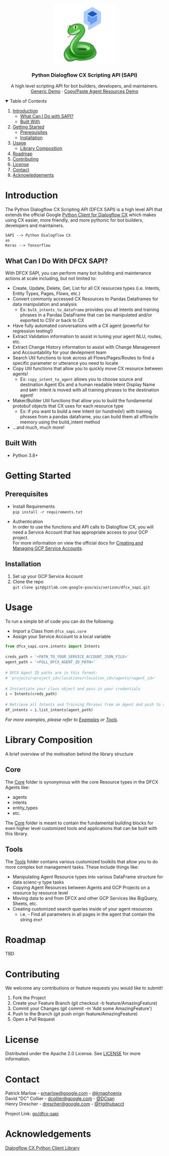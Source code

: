 <!-- PROJECT LOGO -->
<div align="center">
  <a href="https://github.com/othneildrew/Best-README-Template">
    <img src="images/logo.png" alt="Scrappy, the SAPI mascot!" width="200">
  </a>

  <h3 align="center">Python Dialogflow CX Scripting API (SAPI)</h3>
  <p align="center">
    A high level scripting API for bot builders, developers, and maintainers.<br>
    <a href="https://screencast.googleplex.com/cast/NjQ4MTA4Nzc4ODIyMDQxNnwzODc1MzY1Zi0yNA">Generic Demo</a>
    ·
    <a href="https://screencast.googleplex.com/cast/NTkxMjYxNDUzMjAyMjI3MnxlOGU0ZWNhNi01NQ">Copy/Paste Agent Resources Demo</a>
    <!-- ·
    <a href="https://github.com/othneildrew/Best-README-Template/issues">Request Feature</a> -->
    <br>

    
  </p>
</div>

<!-- TABLE OF CONTENTS -->
<details open="open">
  <summary>Table of Contents</summary>
  <ol>
    <li>
      <a href="#introduction">Introduction</a>
      <ul>
        <li><a href="#what-can-i-do-with-dfcx-sapi">What Can I Do with SAPI?</a></li>
        <li><a href="#built-with">Built With</a></li>
      </ul>
    </li>
    <li>
      <a href="#getting-started">Getting Started</a>
      <ul>
        <li><a href="#prerequisites">Prerequisites</a></li>
        <li><a href="#installation">Installation</a></li>
      </ul>
    </li>
    <li><a href="#usage">Usage</a>
      <ul>
        <li><a href="#library-composition">Library Composition</a></li>
      </ul>
    </li>
    <li><a href="#roadmap">Roadmap</a></li>
    <li><a href="#contributing">Contributing</a></li>
    <li><a href="#license">License</a></li>
    <li><a href="#contact">Contact</a></li>
    <li><a href="#acknowledgements">Acknowledgements</a></li>
  </ol>
</details>

<!-- INTRODUCTION -->
# Introduction

The Python Dialogflow CX Scripting API (DFCX SAPI) is a high level API that extends the official Google [Python Client for Dialogflow CX](https://github.com/googleapis/python-dialogflow-cx) which makes using CX easier, more friendly, and more pythonic for bot builders, developers and maintainers.

```
SAPI --> Python Dialogflow CX
as
Keras --> Tensorflow
```

## What Can I Do With DFCX SAPI?
With DFCX SAPI, you can perform many bot building and maintenance actions at scale including, but not limited to:
- Create, Update, Delete, Get, List for all CX resources types (i.e. Intents, Entity Types, Pages, Flows, etc.)
- Convert commonly accessed CX Resources to Pandas Dataframes for data manipulation and analysis
  - Ex: `bulk_intents_to_dataframe` provides you all intents and training phrases in a Pandas DataFrame that can be manipulated and/or exported to CSV or back to CX
- Have fully automated conversations with a CX agent (powerful for regression testing!)
- Extract Validation information to assist in tuning your agent NLU, routes, etc.
- Extract Change History information to assist with Change Management and Accountability for your devlepment team
- Search Util functions to look across all Flows/Pages/Routes to find a specific parameter or utterance you need to locate
- Copy Util functions that allow you to quickly move CX resource between agents!
  - Ex: `copy_intent_to_agent` allows you to choose source and destination Agent IDs and a human readable Intent Display Name and `BAM!` Intent is moved with all training phrases to the destination agent!
- Maker/Builder Util functions that allow you to build the fundamental protobuf objects that CX uses for each resource type
  - Ex: if you want to build a new Intent (or hundreds!) with training phrases from a pandas dataframe, you can build them all offline/in memory using the build_intent method
- ...and much, much more!

## Built With
* Python 3.8+

<!-- GETTING STARTED -->
# Getting Started
## Prerequisites
- Install Requirements  
`pip install -r requirements.txt`

- Authentication  
In order to use the functions and API calls to Dialogflow CX, you will need a Service Account that has appropriate access to your GCP project.  
For more information on view the official docs for [Creating and Managing GCP Service Accounts](https://cloud.google.com/iam/docs/creating-managing-service-accounts).

## Installation
1. Set up your GCP Service Account
2. Clone the repo  
`git clone git@gitlab.com:google-pso/ais/verizon/dfcx_sapi.git`

<!-- USAGE EXAMPLES -->
# Usage
To run a simple bit of code you can do the following:
- Import a Class from `dfcx_sapi.core`
- Assign your Service Account to a local variable

```python
from dfcx_sapi.core.intents import Intents

creds_path = '<PATH_TO_YOUR_SERVICE_ACCOUNT_JSON_FILE>'
agent_path = '<FULL_DFCX_AGENT_ID_PATH>'

# DFCX Agent ID paths are in this format:
# 'projects/<project_id>/locations/<location_id>/agents/<agent_id>'

# Instantiate your class object and pass in your credentials
i = Intents(creds_path)

# Retrieve all Intents and Training Phrases from an Agent and push to a Pandas DataFrame
df_intents = i.list_intents(agent_path)
```

_For more examples, please refer to [Examples](examples/) or [Tools](tools/)._

# Library Composition
A brief overview of the motivation behind the library structure

## Core  
The [Core](core/) folder is synonymous with the core Resource types in the DFCX Agents like:
- agents
- intents
- entity_types
- etc.

The [Core](core/) folder is meant to contain the fundamental building blocks for even higher level customized tools and applications that can be built with this library.

## Tools
The [Tools](tools/) folder contains various customized toolkits that allow you to do more complex bot management tasks.
These include things like:
- Manipulating Agent Resource types into various DataFrame structure for data scienc-y type tasks
- Copying Agent Resources between Agents and GCP Projects on a resource by resource level
- Moving data to and from DFCX and other GCP Services like BigQuery, Sheets, etc.
- Creating customized search queries inside of your agent resources
  - i.e. - Find all parameters in all pages in the agent that contain the string `dtmf`

<!-- ROADMAP -->
# Roadmap
TBD

<!-- CONTRIBUTING -->
# Contributing
We welcome any contributions or feature requests you would like to submit!

1. Fork the Project
2. Create your Feature Branch (git checkout -b feature/AmazingFeature)
3. Commit your Changes (git commit -m 'Add some AmazingFeature')
4. Push to the Branch (git push origin feature/AmazingFeature)
5. Open a Pull Request

<!-- LICENSE -->
# License
Distributed under the Apache 2.0 License. See [LICENSE](LICENSE.txt) for more information.

<!-- CONTACT -->
# Contact
Patrick Marlow - pmarlow@google.com  - [@kmaphoenix](https://github.com/kmaphoenix)  
David "DC" Collier - dcollier@google.com  - [@DCsan](https://github.com/dcsan)  
Henry Drescher - drescher@google.com  - [@Hgithubacct](https://github.com/Hgithubacct)  

Project Link: [go/dfcx-sapi](go/dfcx-sapi)

<!-- ACKNOWLEDGEMENTS -->
# Acknowledgements
[Dialogflow CX Python Client Library](https://github.com/googleapis/python-dialogflow-cx)



<!-- MARKDOWN LINKS & IMAGES -->
<!-- https://www.markdownguide.org/basic-syntax/#reference-style-links -->